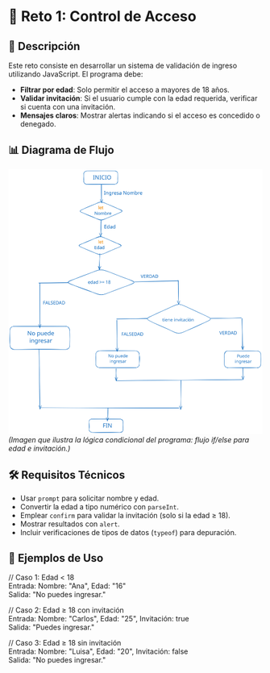 # 🔐 Reto 1: Control de Acceso  

## 📝 Descripción  

Este reto consiste en desarrollar un sistema de validación de ingreso utilizando JavaScript. El programa debe:  
- **Filtrar por edad**: Solo permitir el acceso a mayores de 18 años.  
- **Validar invitación**: Si el usuario cumple con la edad requerida, verificar si cuenta con una invitación.  
- **Mensajes claros**: Mostrar alertas indicando si el acceso es concedido o denegado.  

## 📊 Diagrama de Flujo  

![Diagrama de flujo del Control de Acceso](./assets/diagrama-de-flujo-reto-1.svg) 
*(Imagen que ilustra la lógica condicional del programa: flujo if/else para edad e invitación.)*  

## 🛠️ Requisitos Técnicos  

- Usar `prompt` para solicitar nombre y edad.  
- Convertir la edad a tipo numérico con `parseInt`.  
- Emplear `confirm` para validar la invitación (solo si la edad ≥ 18).  
- Mostrar resultados con `alert`.  
- Incluir verificaciones de tipos de datos (`typeof`) para depuración.  


## 📌 Ejemplos de Uso  

// Caso 1: Edad < 18  
Entrada: Nombre: "Ana", Edad: "16"  
Salida: "No puedes ingresar."  

// Caso 2: Edad ≥ 18 con invitación  
Entrada: Nombre: "Carlos", Edad: "25", Invitación: true  
Salida: "Puedes ingresar."  

// Caso 3: Edad ≥ 18 sin invitación  
Entrada: Nombre: "Luisa", Edad: "20", Invitación: false  
Salida: "No puedes ingresar."  